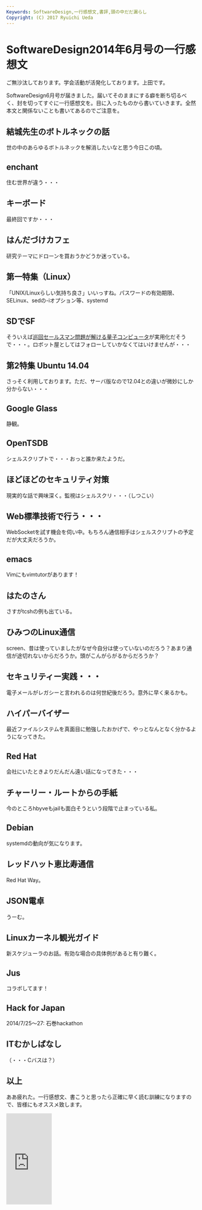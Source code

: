 ```yaml
---
Keywords: SoftwareDesign,一行感想文,書評,頭の中だだ漏らし
Copyright: (C) 2017 Ryuichi Ueda
---
```


# SoftwareDesign2014年6月号の一行感想文
ご無沙汰しております。学会活動が活発化しております。上田です。

SoftwareDesign6月号が届きました。届いてそのままにする癖を断ち切るべく、封を切ってすぐに一行感想文を。目に入ったものから書いていきます。全然本文と関係ないことも書いてあるのでご注意を。

<!--more-->

<h2>結城先生のボトルネックの話</h2>

世の中のあらゆるボトルネックを解消したいなと思う今日この頃。

<h2>enchant</h2>

住む世界が違う・・・

<h2>キーボード</h2>

最終回ですか・・・

<h2>はんだづけカフェ</h2>

研究テーマにドローンを買おうかどうか迷っている。

<h2>第一特集（Linux）</h2>

「UNIX/Linuxらしい気持ち良さ」いいっすね。パスワードの有効期限、SELinux、sedの-iオプション等、systemd

<h2>SDでSF</h2>

そういえば<a href="http://itpro.nikkeibp.co.jp/article/COLUMN/20140514/556564/" target="_blank">巡回セールスマン問題が解ける量子コンピュータ</a>が実用化だそうで・・・。ロボット屋としてはフォローしていかなくてはいけませんが・・・

<h2>第2特集 Ubuntu 14.04</h2>

さっそく利用しております。ただ、サーバ版なので12.04との違いが微妙にしか分からない・・・

<h2>Google Glass</h2>

静観。

<h2>OpenTSDB</h2>

シェルスクリプトで・・・おっと誰か来たようだ。

<h2>ほどほどのセキュリティ対策</h2>

現実的な話で興味深く。監視はシェルスクリ・・・（しつこい）

<h2>Web標準技術で行う・・・</h2>

WebSocketを試す機会を伺い中。もちろん通信相手はシェルスクリプトの予定だが大丈夫だろうか。

<h2>emacs</h2>

Vimにもvimtutorがあります！

<h2>はたのさん</h2>

さすがtcshの例も出ている。

<h2>ひみつのLinux通信</h2>

screen、昔は使っていましたがなぜ今自分は使っていないのだろう？あまり通信が途切れないからだろうか。頭がこんがらがるからだろうか？


<h2>セキュリティー実践・・・</h2>


電子メールがレガシーと言われるのは何世紀後だろう。意外に早く来るかも。

<h2>ハイパーバイザー</h2>

最近ファイルシステムを真面目に勉強したおかげで、やっとなんとなく分かるようになってきた。

<h2>Red Hat</h2>

会社にいたときよりだんだん遠い話になってきた・・・

<h2>チャーリー・ルートからの手紙</h2>

今のところhbyveもjailも面白そうという段階で止まっている私。

<h2>Debian</h2>

systemdの動向が気になります。

<h2>レッドハット恵比寿通信</h2>

Red Hat Way。

<h2>JSON電卓</h2>

うーむ。

<h2>Linuxカーネル観光ガイド</h2>

新スケジューラのお話。有効な場合の具体例があると有り難く。

<h2>Jus</h2>

コラボしてます！

<h2>Hack for Japan</h2>

2014/7/25〜27: 石巻hackathon

<h2>ITむかしばなし</h2>

（・・・Cバスは？）

<h2>以上</h2>

ああ疲れた。一行感想文、書こうと思ったら正確に早く読む訓練になりますので、皆様にもオススメ致します。

<iframe src="http://rcm-fe.amazon-adsystem.com/e/cm?lt1=_blank&bc1=000000&IS2=1&bg1=FFFFFF&fc1=000000&lc1=0000FF&t=ryuichiueda-22&o=9&p=8&l=as4&m=amazon&f=ifr&ref=ss_til&asins=B00K1J5GOU" style="width:120px;height:240px;" scrolling="no" marginwidth="0" marginheight="0" frameborder="0"></iframe>

